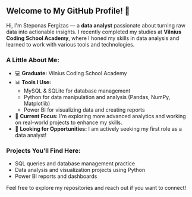 ## Welcome to My GitHub Profile! 👋

Hi, I'm Steponas Fergizas — a **data analyst** passionate about turning raw data into actionable insights. I recently completed my studies at **Vilnius Coding School Academy**, where I honed my skills in data analysis and learned to work with various tools and technologies.

### A Little About Me:
- 💻 **Graduate:** Vilnius Coding School Academy
- 📊 **Tools I Use:**
  - MySQL & SQLite for database management
  - Python for data manipulation and analysis (Pandas, NumPy, Matplotlib)
  - Power BI for visualizing data and creating reports
- 🚀 **Current Focus:** I'm exploring more advanced analytics and working on real-world projects to enhance my skills.
- 💼 **Looking for Opportunities:** I am actively seeking my first role as a data analyst!

### Projects You’ll Find Here:
- SQL queries and database management practice
- Data analysis and visualization projects using Python
- Power BI reports and dashboards

Feel free to explore my repositories and reach out if you want to connect!
